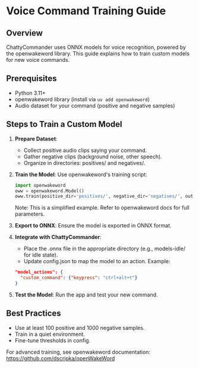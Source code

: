 # Voice Command Training Guide

## Overview
ChattyCommander uses ONNX models for voice recognition, powered by the openwakeword library. This guide explains how to train custom models for new voice commands.

## Prerequisites
- Python 3.11+
- openwakeword library (install via `uv add openwakeword`)
- Audio dataset for your command (positive and negative samples)

## Steps to Train a Custom Model
1. **Prepare Dataset**:
   - Collect positive audio clips saying your command.
   - Gather negative clips (background noise, other speech).
   - Organize in directories: positives/ and negatives/.

2. **Train the Model**:
   Use openwakeword's training script:
   ```python
   import openwakeword
   oww = openwakeword.Model()
   oww.train(positive_dir='positives/', negative_dir='negatives/', output_model='custom_command.onnx')
   ```
   Note: This is a simplified example. Refer to openwakeword docs for full parameters.

3. **Export to ONNX**:
   Ensure the model is exported in ONNX format.

4. **Integrate with ChattyCommander**:
   - Place the .onnx file in the appropriate directory (e.g., models-idle/ for idle state).
   - Update config.json to map the model to an action.
   Example:
   ```json
   "model_actions": {
     "custom_command": {"keypress": "ctrl+alt+t"}
   }
   ```

5. **Test the Model**:
   Run the app and test your new command.

## Best Practices
- Use at least 100 positive and 1000 negative samples.
- Train in a quiet environment.
- Fine-tune thresholds in config.

For advanced training, see openwakeword documentation: https://github.com/dscripka/openWakeWord